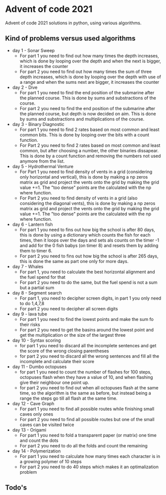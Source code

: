 # Advent of code 2021
 Advent of code 2021 solutions in python, using various algorithms.

## Kind of problems versus used algorithms

- day 1 - Sonar Sweep
  - For part 1 you need to find out how many times the depth increases, which is done by looping over the depth and when the next is bigger, it increases the counter
  - For part 2 you need to find out how many times the sum of three depth increases, which is done by looping over the depth with use of a range and when the sums next are bigger, it increases the counter
- day 2 - Dive
  - For part 1 you need to find the end position of the submarine after the planned course. This is done by sums and substractions of the course.
  - For part 2 you need to find the end position of the submarine after the planned course, but depth is now decided on aim. This is done by sums and substractions and multiplications of the course.
- day 3 - Binary Diagnostic
  - For part 1 you need to find 2 rates based on most common and least common bits. This is done by looping over the bits with a count function.
  - For Part 2 you need to find 2 rates based on most common and least common, but after choosing a number, the other binaries dissapear. This is done by a count function and removing the numbers not used anymore from the list.
- day 5 - Hydrothermal Venture
  - For Part 1 you need to find density of vents in a grid (considering only horizontal and vertical), this is done by making a np zeros matrix as grid and project the vents onto the grid by making the grid value +=1. The "too dense" points are the calculated with the np where function.
  - For Part 2 you need to find density of vents in a grid (also considering the diagonal vents), this is done by making a np zeros matrix as grid and project the vents onto the grid by making the grid value +=1. The "too dense" points are the calculated with the np where function.
- day 6 - Lantern fish
  - For part 1 you need to fins out how big the school is after 80 days, this is done by using a dictionary which counts the fish for each times, then it loops over the days and sets als counts on the timer -1 and add for the 0 fish babys (on timer 8) and resets them by adding them to timer 6.
  - For part 2 you need to fins out how big the school is after 265 days, this is done the same as part one only for more days.
- day 7 - Whales
  - For part 1, you need to calculate the best horizontal alignment and the fuel spend for that
  - For part 2 you need to do the same, but the fuel spend is not a sum but a partial sum
- day 8 - Segment search
  - For part 1, you need to decipher screen digits, in part 1 you only need to do 1,4,7,8
  - For part 2 you need to decipher all screen digits
- day 9 - lava tube
  - For part 1 you need to find the lowest points and make the sum fo their risks
  - For part 2 you need to get the basins around the lowest point and get the multiplication or the size of the largest three
- day 10 - Syntax scoring
  - for part 1 you need to discard all the incomplete sentences and get the score of the wrong closing parentheses
  - for part 2 you need to discard all the wrong sentences and fill all the incomplete and calculate their score
- day 11 - Dumbo octopuses
  - for part 1 you need to count the number of flashes for 100 steps, octopuses flash when they have a value of 10, and when flashing give their neighbour one point up.
  - for part 2 you need to find out when all octopuses flash at the same time, so the algorithm is the same as before, but instead being a range the steps go till all flash at the same time.
- day 12 - Cave Graph
  - For part 1 you need to find all possible routes while finishing small caves only ones
  - For part 2 you need to find all possible routes but one of the small caves can be visited twice
- day 13 - Origami
  - For part 1 you need to fold a transparent paper (or matrix) one time and count the dots
  - For part 2 you need to do all the folds and count the remaining
- day 14 - Polymerization
  - For part 1 you need to calculate how many times each character is in a growing polymer of 10 steps
  - For part 2 you need to do 40 steps which makes it an optimalization problem

## Todo's



